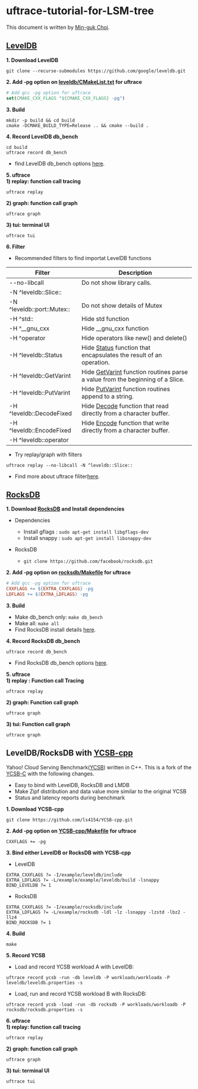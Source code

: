 # uftrace-tutorial-for-LSM-tree

This document is written by [Min-guk Choi](https://github.com/korea-choi).

## [LevelDB](https://github.com/google/leveldb)
**1. Download LevelDB**  
```
git clone --recurse-submodules https://github.com/google/leveldb.git
```

**2. Add -pg option on [leveldb/CMakeList.txt](https://github.com/google/leveldb/blob/main/CMakeLists.txt) for uftrace**  
``` cmake
# Add gcc -pg option for uftrace
set(CMAKE_CXX_FLAGS "${CMAKE_CXX_FLAGS} -pg")
```

**3. Build**
  ```
  mkdir -p build && cd build
  cmake -DCMAKE_BUILD_TYPE=Release .. && cmake --build .
  ```

**4. Record LevelDB db_bench**
  ```
  cd build
  uftrace record db_bench
  ```
  - find LevelDB db_bench options [here](https://github.com/google/leveldb/blob/main/benchmarks/db_bench.cc).

**5. uftrace**  
**1) replay: function call tracing**  
  ```
  uftrace replay
  ```

**2) graph: function call graph**  
  ```
  uftrace graph
  ```

**3) tui: terminal UI**  
  ```
  uftrace tui
  ```
**6. Filter**  
  - Recommended filters to find importat LevelDB functions

|Filter|Description|
|---|---|
|--no-libcall|Do not show library calls.|
|-N ^leveldb::Slice::||
|-N ^leveldb::port::Mutex::|Do not show details of Mutex|
|-H ^std::|Hide std function |
|-H ^__gnu_cxx|Hide __gnu_cxx function|
|-H ^operator|Hide operators like new() and delete()|
|-H ^leveldb::Status|Hide [Status](https://github.com/google/leveldb/blob/main/include/leveldb/status.h) function that encapsulates the result of an operation.|
|-H ^leveldb::GetVarint|Hide [GetVarint](https://github.com/google/leveldb/blob/main/util/coding.h) function routines parse a value from the beginning of a Slice.|
|-H ^leveldb::PutVarint|Hide [PutVarint](https://github.com/google/leveldb/blob/main/util/coding.h) function routines append to a string.|
|-H ^leveldb::DecodeFixed|Hide [Decode](https://github.com/google/leveldb/blob/main/util/coding.h) function that read directly from a character buffer.|
|-H ^leveldb::EncodeFixed|Hide [Encode](https://github.com/google/leveldb/blob/main/util/coding.h) function that write directly from a character buffer.|
|-H ^leveldb::operator||
  
  - Try replay/graph with filters
  ```
  uftrace replay --no-libcall -N ^leveldb::Slice::
  ```

  - Find more about uftrace filiter[here](https://github.com/namhyung/uftrace/wiki/Filters).  

## [RocksDB](https://github.com/facebook/rocksdb)
**1. Download [RocksDB](https://github.com/facebook/rocksdb/blob/main/INSTALL.md) and Install dependencies**
* Dependencies
  - Install gflags : `sudo apt-get install libgflags-dev`
  - Install snappy : `sudo apt-get install libsnappy-dev`

* RocksDB
  - `git clone https://github.com/facebook/rocksdb.git`

**2. Add -pg option on [rocksdb/Makefile](https://github.com/facebook/rocksdb/blob/main/CMakeLists.txt) for uftrace**
  ``` Makefile
  # Add gcc -pg option for uftrace
  CXXFLAGS += ${EXTRA_CXXFLAGS} -pg
  LDFLAGS += $(EXTRA_LDFLAGS) -pg
  ```

**3. Build**
  - Make db_bench only: `make db_bench`
  - Make all: `make all`
  - Find RocksDB install details [here](https://github.com/facebook/rocksdb/wiki/Benchmarking-tools).  
  
**4. Record RocksDB db_bench**
  ```
  uftrace record db_bench
  ```
  - Find RocksDB db_bench options [here](https://github.com/facebook/rocksdb/blob/main/INSTALL.md).  

**5. uftrace**  
**1) replay : Function call Tracing**  
```
uftrace replay
```

**2) graph: Function call graph**  
```
uftrace graph
```

**3) tui: Function call graph**  
```
uftrace graph
```
## LevelDB/RocksDB with [YCSB-cpp](https://github.com/ls4154/YCSB-cpp/)
Yahoo! Cloud Serving Benchmark([YCSB](https://github.com/brianfrankcooper/YCSB/wiki)) written in C++.
This is a fork of the [YCSB-C](https://github.com/basicthinker/YCSB-C) with the following changes.
 
 * Easy to bind with LevelDB, RocksDB and LMDB
 * Make Zipf distribution and data value more similar to the original YCSB
 * Status and latency reports during benchmark


**1. Download YCSB-cpp**
```
git clone https://github.com/ls4154/YCSB-cpp.git
```

**2. Add -pg option on [YCSB-cpp/Makefile](https://github.com/ls4154/YCSB-cpp/blob/master/Makefile) for uftrace**
```Make
CXXFLAGS += -pg
```

**3. Bind either LevelDB or RocksDB with YCSB-cpp**
* LevelDB
```Make
EXTRA_CXXFLAGS ?= -I/example/leveldb/include
EXTRA_LDFLAGS ?= -L/example/example/leveldb/build -lsnappy
BIND_LEVELDB ?= 1
```
* RocksDB
```Make
EXTRA_CXXFLAGS ?= -I/example/rocksdb/include
EXTRA_LDFLAGS ?= -L/example/rocksdb -ldl -lz -lsnappy -lzstd -lbz2 -llz4
BIND_ROCKSDB ?= 1
```

**4. Build**
```
make
```

**5. Record YCSB**
- Load and record YCSB workload A with LevelDB:
```
uftrace record ycsb -run -db leveldb -P workloads/workloada -P leveldb/leveldb.properties -s
```
- Load, run and record YCSB workload B with RocksDB:
```
uftrace record ycsb -load -run -db rocksdb -P workloads/workloadb -P rocksdb/rocksdb.properties -s
```

**6. uftrace**  
**1) replay: function call tracing**  
  ```
  uftrace replay
  ```

**2) graph: function call graph**  
  ```
  uftrace graph
  ```

**3) tui: terminal UI**  
  ```
  uftrace tui
  ```


